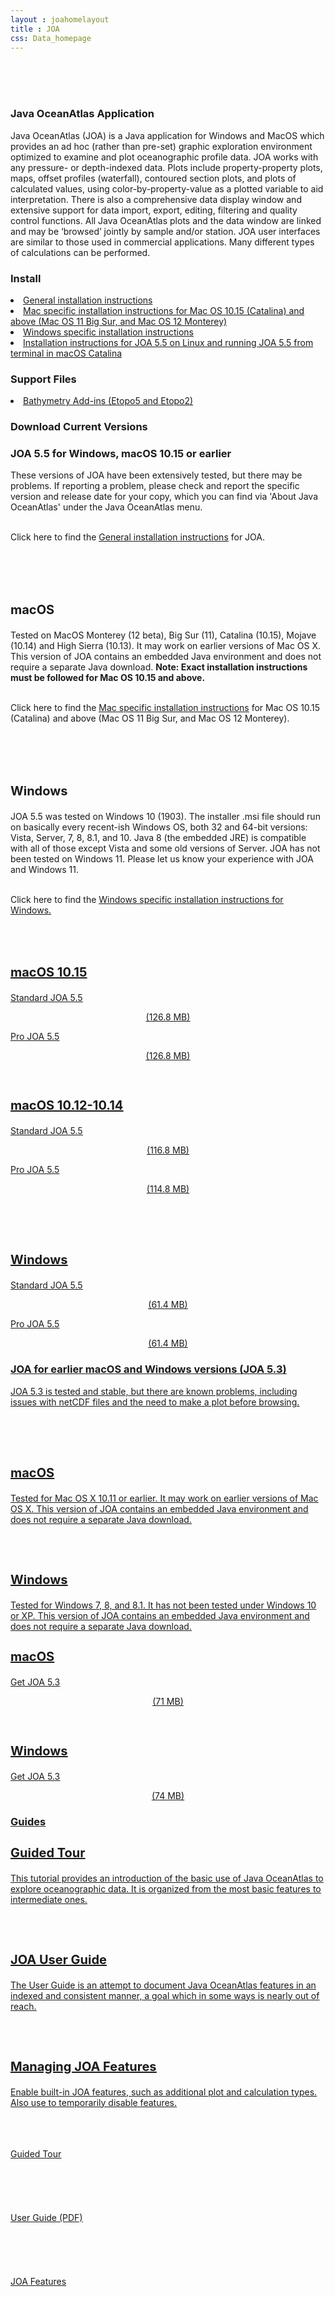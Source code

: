 ```yaml
---
layout : joahomelayout
title : JOA
css: Data_homepage
---
```


<section id="call-to-action2">
<section id="call-to-action">
  <div class="container wow fadeIn">
    <br><br><br>
    <div class="row">
      <div class="col-lg-9 text-center text-lg-left" style="flex:0 0 100%;max-width:100%">
        <h3 class="cta-title">Java OceanAtlas Application</h3>
        <p class="cta-text">Java OceanAtlas (JOA) is a Java application for Windows and MacOS which provides an ad hoc (rather than pre-set) graphic exploration environment optimized to examine and plot oceanographic profile data. JOA works with any pressure- or depth-indexed data. Plots include property-property plots, maps, offset profiles (waterfall), contoured section plots, and plots of calculated values, using color-by-property-value as a plotted variable to aid interpretation. There is also a comprehensive data display window and extensive support for data import, export, editing, filtering and quality control functions. All Java OceanAtlas plots and the data window are linked and may be ‘browsed’ jointly by sample and/or station. JOA user interfaces are similar to those used in commercial applications. Many different types of calculations can be performed.</p>
      </div>
    </div>

  </div>
</section>
</section><!-- #call-to-action -->

<section id="call-to-action1">
<section id="call-to-action3">
  <div class="container wow fadeIn">
      <div class="col-lg-9 text-center text-lg-left" style="flex:0 0 100%;max-width:100%">
        <h3 class="cta-title">Install</h3>
        <p class="cta-text">
          <li><a href="general_installation_instructions">General installation instructions</a></li>
          <li><a href="mac_specific_installation_instructions">Mac specific installation instructions for Mac OS 10.15 (Catalina) and above (Mac OS 11 Big Sur, and Mac OS 12 Monterey)</a></li>
          <li><a href="windows_specific_installation_instructions">Windows specific installation instructions</a></li>
          <li><a href="assets/documents/JOA5_linux_terminal.pdf">Installation instructions for JOA 5.5 on Linux and running JOA 5.5 from terminal in macOS Catalina</a></li>
        </p>
   <h3 class="cta-title">Support Files</h3>
          <li><a href="etopo">Bathymetry Add-ins (Etopo5 and Etopo2)</a></li>
      </div>
    </div>
</section>
</section>

<section id="joa_5.5">
<section id="call-to-action">
    <div class="container wow fadeIn">
      <div class="row">
        <div class="col-lg-9 text-center text-lg-left" style="flex:0 0 100%;max-width:100%">
        <h3 class="cta-title">Download Current Versions</h3>
        <h3 class="cta-title">JOA 5.5 for Windows, macOS 10.15 or earlier</h3>
        <p class="cta-text">These versions of JOA have been extensively tested, but there may be problems. If reporting a problem, please check and report the specific version and release date for your copy, which you can find via  'About Java OceanAtlas' under the Java OceanAtlas menu.
          </p>
          <br>
          Click here to find the <a href="general_installation_instructions"><u>General installation instructions</u></a> for JOA.
          <br>
        </div>
          <div class="col-lg-9 text-center text-lg-left">
          <br><br><br><br>
          <h3 class="cta-title" style="font-size:20px;">macOS</h3>
          <p class="cta-text">Tested on MacOS Monterey (12 beta), Big Sur (11), Catalina (10.15), Mojave (10.14) and High Sierra (10.13). It may work on earlier versions of Mac OS X. This version of JOA contains an embedded Java environment and does not require a separate Java download. <b>Note: Exact installation instructions must be followed for Mac OS 10.15 and above.</b></p>
          <br>
            Click here to find the <a href="mac_specific_installation_instructions"><u>Mac specific installation instructions</u></a> for Mac OS 10.15 (Catalina) and above (Mac OS 11 Big Sur, and Mac OS 12 Monterey).
           <br><br><br><br><br>
          <h3 class="cta-title" style="font-size:20px;">Windows</h3>
          <p class="cta-text">JOA 5.5 was tested on Windows 10 (1903). The installer .msi file should run on basically every recent-ish Windows OS, both 32 and 64-bit versions: Vista, Server, 7, 8, 8.1, and 10. Java 8 (the embedded JRE) is compatible with all of those except Vista and some old versions of Server. JOA has not been tested on Windows 11. Please let us know your experience with JOA and Windows 11.</p>
           <br>
           Click here to find the <a href="windows_specific_installation_instructions"><u>Windows specific installation instructions<u></a> for Windows.    
            <br><br>
        </div>
        <div class="col-lg-3 cta-btn-container text-center">
        <br><br>
        <h3 class="cta-title" style="font-size:20px;">macOS 10.15</h3>
        <a class="cta-btn align-middle" href="https://cchdo.ucsd.edu/data/22051/JOA5.5.zip">Standard JOA 5.5</a>
        <p class="cta-text" style="text-align:center;">(126.8 MB)</p>
        <a class="cta-btn align-middle" href="https://cchdo.ucsd.edu/data/22048/JOA5.5_pro.zip">Pro JOA 5.5</a>
        <p class="cta-text" style="text-align:center;">(126.8 MB)</p>
        <br>
        <h3 class="cta-title" style="font-size:20px;">macOS 10.12-10.14</h3>
        <a class="cta-btn align-middle" href="https://cchdo.ucsd.edu/data/22049/Java%20OceanAtlas.dmg">Standard JOA 5.5</a>
        <p class="cta-text" style="text-align:center;">(116.8 MB)</p>
        <a class="cta-btn align-middle" href="https://cchdo.ucsd.edu/data/22046/Java%20OceanAtlas.dmg">Pro JOA 5.5</a>
        <p class="cta-text" style="text-align:center;">(114.8 MB)</p>
        <br><br><br>
        <h3 class="cta-title" style="font-size:20px;">Windows</h3>
          <a class="cta-btn align-middle" href="https://cchdo.ucsd.edu/data/22050/JOA_5.5_Setup.msi">Standard JOA 5.5</a>
          <p class="cta-text" style="text-align:center;">(61.4 MB)</p>
          <a class="cta-btn align-middle" href="https://cchdo.ucsd.edu/data/22047/JOA_5.5_pro_Setup.msi">Pro JOA 5.5</a>
          <p class="cta-text" style="text-align:center;">(61.4 MB)</p>
      </div>
    </div>
    </div>
  </section>
  </section>

<section id="joa_5.3">
<section id="call-to-action1">
<section id="call-to-action3">
    <div class="container wow fadeIn">
      <div class="row">
      <div class="col-lg-9 text-center text-lg-left" style="flex:0 0 100%;max-width:100%">
          <h3 class="cta-title">JOA for earlier macOS and Windows versions (JOA 5.3)</h3>
          <p class="cta-text">JOA 5.3 is tested and stable, but there are known problems, including issues with
netCDF files and the need to make a plot before browsing.</p>
          <br>
        </div>
        <div class="col-lg-9 text-center text-lg-left">
        <br><br>   
          <h3 class="cta-title" style="font-size:20px;">macOS</h3>
          <p class="cta-text">Tested for Mac OS X 10.11 or earlier. It may work on earlier versions of Mac OS X. This version of JOA contains an embedded Java environment and does not require a separate Java download.</p>
          <br><br>
          <h3 class="cta-title" style="font-size:20px;">Windows</h3>
          <p class="cta-text">Tested for Windows 7, 8, and 8.1. It has not been tested under Windows 10 or XP. This version of JOA contains an embedded Java environment and does not require a separate Java download.</p>
        </div>
        <div class="col-lg-3 cta-btn-container text-center" style="display:block;">
          <h3 class="cta-title" style="font-size:20px;">macOS</h3>
          <a class="cta-btn align-middle" href="https://cchdo.ucsd.edu/data/12001/JOA5.3.zip">Get JOA 5.3</a>
          <p class="cta-text" style="text-align:center;">(71 MB)</p>
          <br>
            <h3 class="cta-title" style="font-size:20px;">Windows</h3>
          <a class="cta-btn align-middle" href="https://cchdo.ucsd.edu/data/12002/JOA%205.3%20Setup.msi">Get JOA 5.3</a>
          <p class="cta-text" style="text-align:center;">(74 MB)</p>
      </div>
    </div>
  </div>
  </section>
    </section>
      </section>


<section id="call-to-action">
    <div class="container wow fadeIn">
      <div class="row">
        <div class="col-lg-9 text-center text-lg-left">   
         <h3 class="cta-title">Guides</h3>
        <h3 class="cta-title" style="font-size:20px;">Guided Tour</h3>
          <p class="cta-text">This tutorial provides an introduction of the basic use of Java OceanAtlas to explore oceanographic data. It is organized from the most basic features to intermediate ones.</p>
          <br><br>
          <h3 class="cta-title" style="font-size:20px;">JOA User Guide</h3>
          <p class="cta-text">The User Guide is an attempt to document Java OceanAtlas features in an indexed and consistent manner, a goal which in some ways is nearly out of reach.</p>
          <br><br>
          <h3 class="cta-title" style="font-size:20px;">Managing JOA Features</h3>
          <p class="cta-text">Enable built-in JOA features, such as additional plot and calculation types. Also use to temporarily disable features.</p>
        </div>
        <div class="col-lg-3 cta-btn-container text-center" style="display:block;">
          <br><br><br>
          <a class="cta-btn align-middle" href="1">Guided Tour</a>
          <br><br><br><br><br><br>
          <a class="cta-btn align-middle" href="assets/documents/JOA5_userguide.pdf">User Guide (PDF)</a>
          <br><br><br><br><br><br>
          <a class="cta-btn align-middle" href="joa_features">JOA Features</a>
      </div>
    </div>
  </div>
  </section>
